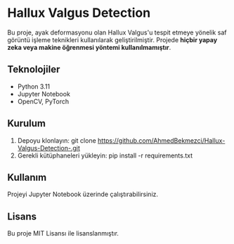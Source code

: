 # Hallux Valgus Detection
Bu proje, ayak deformasyonu olan Hallux Valgus'u tespit etmeye yönelik saf görüntü işleme teknikleri kullanılarak geliştirilmiştir.
Projede **hiçbir yapay zeka veya makine öğrenmesi yöntemi kullanılmamıştır**.

## Teknolojiler
- Python 3.11
- Jupyter Notebook
- OpenCV, PyTorch

## Kurulum
1. Depoyu klonlayın:
git clone https://github.com/AhmedBekmezci/Hallux-Valgus-Detection-.git
2. Gerekli kütüphaneleri yükleyin:
pip install -r requirements.txt

## Kullanım
Projeyi Jupyter Notebook üzerinde çalıştırabilirsiniz.

## Lisans
Bu proje MIT Lisansı ile lisanslanmıştır.
